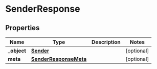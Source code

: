

# SenderResponse

## Properties

Name | Type | Description | Notes
------------ | ------------- | ------------- | -------------
**_object** | [**Sender**](Sender.md) |  |  [optional]
**meta** | [**SenderResponseMeta**](SenderResponseMeta.md) |  |  [optional]



